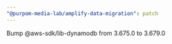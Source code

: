 ```yaml
---
"@purpom-media-lab/amplify-data-migration": patch
---
```


Bump @aws-sdk/lib-dynamodb from 3.675.0 to 3.679.0
